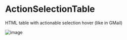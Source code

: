 # ActionSelectionTable
HTML table with actionable selection hover (like in GMail)


![image](https://user-images.githubusercontent.com/3274890/48303513-a29ae680-e513-11e8-8f09-7574046ea769.png)
